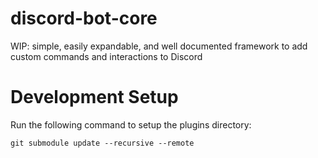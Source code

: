# discord-bot-core
WIP: simple, easily expandable, and well documented framework to add custom commands and interactions to Discord

# Development Setup
Run the following command to setup the plugins directory:
```git
git submodule update --recursive --remote
```